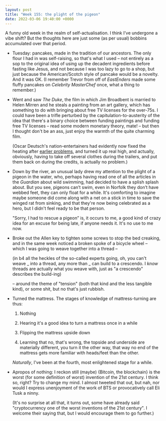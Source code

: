 ```yaml
---
layout: post
title: "Week 155: the plight of the pigeon"
date: 2022-03-06 19:40:00 +0000
---
```


A funny old week in the realm of self-actualisation. I think I’ve undergone a vibe shift? But the thoughts here are just some (as per usual) bobbins accumulated over that period.

- Tuesday: pancakes, made in the tradition of our ancestors.
  The only flour I had in was self-raising, so that's what I used – not entirely as a sop to the original idea of using up the decadent ingredients before fasting like Jesus, and not because I was too lazy to go to a shop, but just because the American/Scotch style of pancake would be a novelty. And it was OK. (I remember Trevor from off of <cite>EastEnders</cite> made some fluffy pancakes on <cite>Celebrity MasterChef</cite> once, what a thing to remember.)

- Went and saw _The Duke_, the film in which Jim Broadbent is married to Helen Mirren and he steals a painting from an art gallery,
  which has something to do with bringing about free TV licenses for the over-75s.
  I could have been a trifle perturbed by the capitulation-to-austerity of the idea that there's a binary choice between funding paintings and funding free TV licenses – read some modern monetary theory, mate! – but then I thought don't be an ass, just enjoy the warmth of the quite charming film.

  (Oscar Deutsch's nation-entertainers had evidently now fixed the heating after [earlier problems](/2022/02/week-151), and turned it up real high, and actually, obviously, having to take off several clothes during the trailers, and put them back on during the credits, is actually no problem.)

- Down by the river, an unusual lady drew my attention to the plight of a pigeon in the water,
  who, perhaps having read one of all the articles in the <cite>Guardian</cite> about wild swimming,
  had decided to have a splish splash about. But you see, pigeons can’t swim, even in Norfolk they don’t have webbed feet, they can only float for a while.
  It's comforting to imagine maybe someone did come along with a net on a stick in time to save the winged rat from sinking,
  and that they're now being celebrated as a hero, but I didn't feel ready to be that person.

  "Sorry, I had to rescue a pigeon” is, it occurs to me, a good kind of crazy idea for an excuse for being late, if anyone needs it. It's no use to me now. 

- Broke out the Allen key to tighten some screws to stop the bed creaking, and in the same week noticed a broken spoke of a bicycle wheel – which I was going to weave together into a thread –

  (in b4 all the heckles of the so-called experts going, oh, you can't weave _ into a thread, any more than _ can build to a crescendo.
  I _know_ threads are actually what you weave with, just as "a crescendo" describes the build-ing)

  – around the theme of "tension" (both that kind and the less tangible kind), or some shit, but no that's just rubbish.

- Turned the mattress. The stages of knowledge of mattress-turning are thus:

  1. Nothing

  2. Hearing it's a good idea to turn a mattress once in a while

  3. Flipping the mattress upside down

  4. Learning that no, that's wrong, the topside and underside are materially different, you turn it the other way, that way no end of the mattress gets more familiar with heads/feet than the other.

  _Naturally_, I've been at the fourth, most enlightened stage for a while.

- Apropos of nothing: I reckon still (maybe) {Bitcoin, the blockchain} is the worst (for some definition of worst) invention of the 21st century.
  I think so, right? Try to change my mind.
  I almost tweeted that out, but nah, nor would I express unenjoyment of the work of BTS or provocatively call Eli Tusk a ninny.

  (It's no surprise at all that, it turns out, some have already said "cryptocurrency one of the worst inventions of the 21st century". I welcome their saying that, but I would encourage them to go further.)
